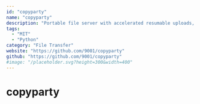 ```yaml
---
id: "copyparty"
name: "copyparty"
description: "Portable file server with accelerated resumable uploads, deduplication, WebDAV, FTP, zeroconf, media indexer, video thumbnails, audio transcoding, and write-only folders, in a single file with no mandatory dependencies."
tags:
  - "MIT"
  - "Python"
category: "File Transfer"
website: "https://github.com/9001/copyparty"
github: "https://github.com/9001/copyparty"
#image: "/placeholder.svg?height=300&width=400"
---
```


# copyparty
